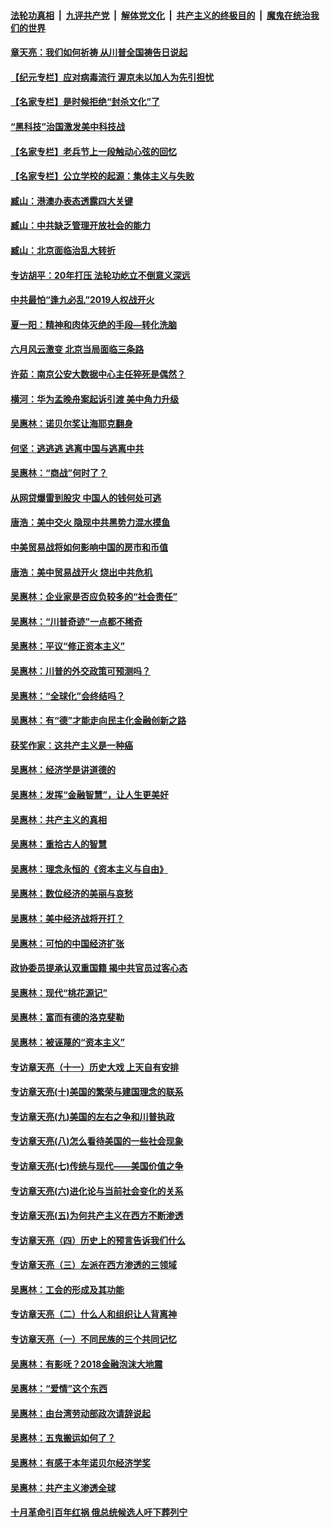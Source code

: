 

####  [法轮功真相](../../../../basic/blob/master/README.md?t=06241802) &nbsp;|&nbsp; [九评共产党](../../../../9ping.md/blob/master/README.md?t=06241802) &nbsp;|&nbsp; [解体党文化](../../../../jtdwh.md/blob/master/README.md?t=06241802)  &nbsp;|&nbsp; [共产主义的终极目的](../../../../gczydzjmd.md/blob/master/README.md?t=06241802) &nbsp;|&nbsp; [魔鬼在统治我们的世界](../../../../mgztzwmdsj.md/blob/master/README.md?t=06241802) 

#### [章天亮：我们如何祈祷 从川普全国祷告日说起](../pages/nsc423/n11944627.md?t=06241802) 

#### [【纪元专栏】应对病毒流行 渥京未以加人为先引担忧](../pages/nsc423/n11875714.md?t=06241802) 

#### [【名家专栏】是时候拒绝“封杀文化”了](../pages/nsc423/n11814093.md?t=06241802) 

#### [“黑科技”治国激发美中科技战](../pages/nsc423/n11638056.md?t=06241802) 

#### [【名家专栏】老兵节上一段触动心弦的回忆](../pages/nsc423/n11646016.md?t=06241802) 

#### [【名家专栏】公立学校的起源：集体主义与失败](../pages/nsc423/n11601833.md?t=06241802) 

#### [臧山：港澳办表态透露四大关键](../pages/nsc423/n11421628.md?t=06241802) 

#### [臧山：中共缺乏管理开放社会的能力](../pages/nsc423/n11407457.md?t=06241802) 

#### [臧山：北京面临治乱大转折](../pages/nsc423/n11406895.md?t=06241802) 

#### [专访胡平：20年打压 法轮功屹立不倒意义深远](../pages/nsc423/n11398800.md?t=06241802) 

#### [中共最怕“逢九必乱”2019人权战开火](../pages/nsc423/n11385248.md?t=06241802) 

#### [夏一阳：精神和肉体灭绝的手段—转化洗脑](../pages/nsc423/n11368250.md?t=06241802) 

#### [六月风云激变 北京当局面临三条路](../pages/nsc423/n11313668.md?t=06241802) 

#### [许茹：南京公安大数据中心主任猝死是偶然？](../pages/nsc423/n11064744.md?t=06241802) 

#### [横河：华为孟晚舟案起诉引渡 美中角力升级](../pages/nsc423/n11027230.md?t=06241802) 

#### [吴惠林：诺贝尔奖让海耶克翻身](../pages/nsc423/n10890049.md?t=06241802) 

#### [何坚：逃逃逃 逃离中国与逃离中共](../pages/nsc423/n10592891.md?t=06241802) 

#### [吴惠林：“商战”何时了？](../pages/nsc423/n10573558.md?t=06241802) 

#### [从网贷爆雷到股灾 中国人的钱何处可逃](../pages/nsc423/n10572800.md?t=06241802) 

#### [唐浩：美中交火 隐现中共黑势力混水摸鱼](../pages/nsc423/n10544040.md?t=06241802) 

#### [中美贸易战将如何影响中国的房市和币值](../pages/nsc423/n10543697.md?t=06241802) 

#### [唐浩：美中贸易战开火 烧出中共危机](../pages/nsc423/n10540126.md?t=06241802) 

#### [吴惠林：企业家是否应负较多的“社会责任”](../pages/nsc423/n10535022.md?t=06241802) 

#### [吴惠林：“川普奇迹”一点都不稀奇](../pages/nsc423/n10512808.md?t=06241802) 

#### [吴惠林：平议“修正资本主义”](../pages/nsc423/n10495724.md?t=06241802) 

#### [吴惠林：川普的外交政策可预测吗？](../pages/nsc423/n10462387.md?t=06241802) 

#### [吴惠林：“全球化”会终结吗？](../pages/nsc423/n10452838.md?t=06241802) 

#### [吴惠林：有“德”才能走向民主化金融创新之路](../pages/nsc423/n10432292.md?t=06241802) 

#### [获奖作家：这共产主义是一种癌](../pages/nsc423/n10431541.md?t=06241802) 

#### [吴惠林：经济学是讲道德的](../pages/nsc423/n10398014.md?t=06241802) 

#### [吴惠林：发挥“金融智慧”，让人生更美好](../pages/nsc423/n10375019.md?t=06241802) 

#### [吴惠林：共产主义的真相](../pages/nsc423/n10351394.md?t=06241802) 

#### [吴惠林：重拾古人的智慧](../pages/nsc423/n10337691.md?t=06241802) 

#### [吴惠林：理念永恒的《资本主义与自由》](../pages/nsc423/n10316274.md?t=06241802) 

#### [吴惠林：数位经济的美丽与哀愁](../pages/nsc423/n10292946.md?t=06241802) 

#### [吴惠林：美中经济战将开打？](../pages/nsc423/n10258825.md?t=06241802) 

#### [吴惠林：可怕的中国经济扩张](../pages/nsc423/n10219147.md?t=06241802) 

#### [政协委员提承认双重国籍 揭中共官员过客心态](../pages/nsc423/n10208809.md?t=06241802) 

#### [吴惠林：现代“桃花源记”](../pages/nsc423/n10185234.md?t=06241802) 

#### [吴惠林：富而有德的洛克斐勒](../pages/nsc423/n10142264.md?t=06241802) 

#### [吴惠林：被诬蔑的“资本主义”](../pages/nsc423/n10124816.md?t=06241802) 

#### [专访章天亮（十一）历史大戏 上天自有安排](../pages/nsc423/n10094905.md?t=06241802) 

#### [专访章天亮(十)美国的繁荣与建国理念的联系](../pages/nsc423/n10094899.md?t=06241802) 

#### [专访章天亮(九)美国的左右之争和川普执政](../pages/nsc423/n10094889.md?t=06241802) 

#### [专访章天亮(八)怎么看待美国的一些社会现象](../pages/nsc423/n10094857.md?t=06241802) 

#### [专访章天亮(七)传统与现代——美国价值之争](../pages/nsc423/n10093140.md?t=06241802) 

#### [专访章天亮(六)进化论与当前社会变化的关系](../pages/nsc423/n10092036.md?t=06241802) 

#### [专访章天亮(五)为何共产主义在西方不断渗透](../pages/nsc423/n10083620.md?t=06241802) 

#### [专访章天亮（四）历史上的预言告诉我们什么](../pages/nsc423/n10083606.md?t=06241802) 

#### [专访章天亮（三）左派在西方渗透的三领域](../pages/nsc423/n10081115.md?t=06241802) 

#### [吴惠林：工会的形成及其功能](../pages/nsc423/n10080633.md?t=06241802) 

#### [专访章天亮（二）什么人和组织让人背离神](../pages/nsc423/n10076637.md?t=06241802) 

#### [专访章天亮（一）不同民族的三个共同记忆](../pages/nsc423/n10074188.md?t=06241802) 

#### [吴惠林：有影呒？2018金融泡沫大地震](../pages/nsc423/n10040534.md?t=06241802) 

#### [吴惠林：“爱情”这个东西](../pages/nsc423/n10019423.md?t=06241802) 

#### [吴惠林：由台湾劳动部政次请辞说起](../pages/nsc423/n9979679.md?t=06241802) 

#### [吴惠林：五鬼搬运如何了？](../pages/nsc423/n9925338.md?t=06241802) 

#### [吴惠林：有感于本年诺贝尔经济学奖](../pages/nsc423/n9871883.md?t=06241802) 

#### [吴惠林：共产主义渗透全球](../pages/nsc423/n9812748.md?t=06241802) 

#### [十月革命引百年红祸 俄总统候选人吁下葬列宁](../pages/nsc423/n9810182.md?t=06241802) 

